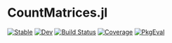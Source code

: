 # CountMatrices.jl

[![Stable](https://img.shields.io/badge/docs-stable-blue.svg)](https://CiaranOMara.github.io/CountMatrices.jl/stable/) 
[![Dev](https://img.shields.io/badge/docs-dev-blue.svg)](https://CiaranOMara.github.io/CountMatrices.jl/dev/) 
[![Build Status](https://github.com/CiaranOMara/CountMatrices.jl/actions/workflows/CI.yml/badge.svg?branch=main)](https://github.com/CiaranOMara/CountMatrices.jl/actions/workflows/CI.yml?query=branch%3Amain) 
[![Coverage](https://codecov.io/gh/CiaranOMara/CountMatrices.jl/branch/main/graph/badge.svg)](https://codecov.io/gh/CiaranOMara/CountMatrices.jl) 
[![PkgEval](https://JuliaCI.github.io/NanosoldierReports/pkgeval_badges/C/CountMatrices.svg)](https://JuliaCI.github.io/NanosoldierReports/pkgeval_badges/report.html)
